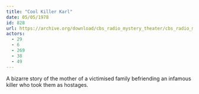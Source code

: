 ```yaml
---
title: "Cool Killer Karl"
date: 05/05/1978
id: 828
url: https://archive.org/download/cbs_radio_mystery_theater/cbs_radio_mystery_theater-0801-0850.zip/cbs_radio_mystery_theater-0801-0850%2Fcbsrmt_0828_cool_killer_karl.mp3
actors:
  - 29
  - 6
  - 269
  - 38
  - 49
---
```

A bizarre story of the mother of a victimised family befriending an infamous killer who took them as hostages.